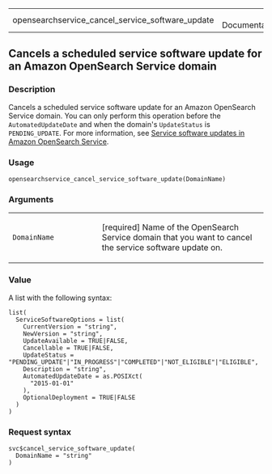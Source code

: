 <table style="width: 100%;">
<tbody>
<tr class="odd">
<td>opensearchservice_cancel_service_software_update</td>
<td style="text-align: right;">R Documentation</td>
</tr>
</tbody>
</table>

## Cancels a scheduled service software update for an Amazon OpenSearch Service domain

### Description

Cancels a scheduled service software update for an Amazon OpenSearch
Service domain. You can only perform this operation before the
`AutomatedUpdateDate` and when the domain's `UpdateStatus` is
`PENDING_UPDATE`. For more information, see [Service software updates in
Amazon OpenSearch
Service](https://docs.aws.amazon.com/opensearch-service/latest/developerguide/service-software.html).

### Usage

    opensearchservice_cancel_service_software_update(DomainName)

### Arguments

<table>
<colgroup>
<col style="width: 35%" />
<col style="width: 65%" />
</colgroup>
<tbody>
<tr class="odd">
<td><code
id="opensearchservice_cancel_service_software_update_:_DomainName">DomainName</code></td>
<td><p>[required] Name of the OpenSearch Service domain that you want to
cancel the service software update on.</p></td>
</tr>
</tbody>
</table>

### Value

A list with the following syntax:

    list(
      ServiceSoftwareOptions = list(
        CurrentVersion = "string",
        NewVersion = "string",
        UpdateAvailable = TRUE|FALSE,
        Cancellable = TRUE|FALSE,
        UpdateStatus = "PENDING_UPDATE"|"IN_PROGRESS"|"COMPLETED"|"NOT_ELIGIBLE"|"ELIGIBLE",
        Description = "string",
        AutomatedUpdateDate = as.POSIXct(
          "2015-01-01"
        ),
        OptionalDeployment = TRUE|FALSE
      )
    )

### Request syntax

    svc$cancel_service_software_update(
      DomainName = "string"
    )
